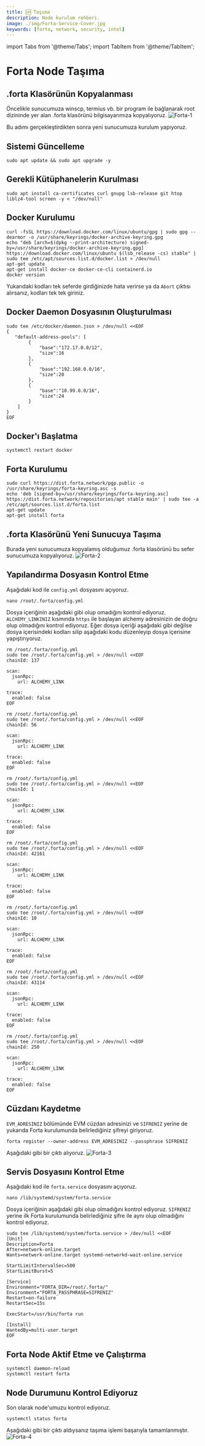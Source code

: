 ```yaml
---
title: 🆙 Taşıma
description: Node kurulum rehberi.
image: ./img/Forta-Service-Cover.jpg
keywords: [forta, network, security, intel]
---
```

import Tabs from '@theme/Tabs';
import TabItem from '@theme/TabItem';

# Forta Node Taşıma

## .forta Klasörünün Kopyalanması
Öncelikle sunucumuza winscp, termius vb. bir program ile bağlanarak root dizininde yer alan .forta klasörünü bilgisayarımıza kopyalıyoruz.
![Forta-1](./img/migrate-1.jpeg)

Bu adımı gerçekleştirdikten sonra yeni sunucumuza kurulum yapıyoruz.

## Sistemi Güncelleme
```shell
sudo apt update && sudo apt upgrade -y
```

## Gerekli Kütüphanelerin Kurulması
```shell
sudo apt install ca-certificates curl gnupg lsb-release git htop liblz4-tool screen -y < "/dev/null"
```
## Docker Kurulumu
```shell
curl -fsSL https://download.docker.com/linux/ubuntu/gpg | sudo gpg --dearmor -o /usr/share/keyrings/docker-archive-keyring.gpg
echo "deb [arch=$(dpkg --print-architecture) signed-by=/usr/share/keyrings/docker-archive-keyring.gpg] https://download.docker.com/linux/ubuntu $(lsb_release -cs) stable" | sudo tee /etc/apt/sources.list.d/docker.list > /dev/null
apt-get update
apt-get install docker-ce docker-ce-cli containerd.io
docker version
```
Yukarıdaki kodları tek seferde girdiğinizde hata verirse ya da `Abort` çıktısı alırsanız, kodları tek tek giriniz.

## Docker Daemon Dosyasının Oluşturulması
```shell
sudo tee /etc/docker/daemon.json > /dev/null <<EOF
{
   "default-address-pools": [
        {
            "base":"172.17.0.0/12",
            "size":16
        },
        {
            "base":"192.168.0.0/16",
            "size":20
        },
        {
            "base":"10.99.0.0/16",
            "size":24
        }
    ]
}
EOF
```

## Docker'ı Başlatma
```shell
systemctl restart docker
```

## Forta Kurulumu

```shell
sudo curl https://dist.forta.network/pgp.public -o /usr/share/keyrings/forta-keyring.asc -s
echo 'deb [signed-by=/usr/share/keyrings/forta-keyring.asc] https://dist.forta.network/repositories/apt stable main' | sudo tee -a /etc/apt/sources.list.d/forta.list
apt-get update
apt-get install forta
```

## .forta Klasörünü Yeni Sunucuya Taşıma
Burada yeni sunucumuza kopyalamış olduğumuz .forta klasörünü bu sefer sunucumuza kopyalıyoruz.
![Forta-2](./img/migrate-2.jpeg)

## Yapılandırma Dosyasın Kontrol Etme
Aşağıdaki kod ile `config.yml` dosyasını açıyoruz.
```shell
nano /root/.forta/config.yml
```
Dosya içeriğinin aşağıdaki gibi olup omadığını kontrol ediyoruz. `ALCHEMY_LINKINIZ` kısmında `https` ile başlayan alchemy adresinizin de doğru olup olmadığını kontrol ediyoruz. Eğer dosya içeriği aşağıdaki gibi değilse dosya içerisindeki kodları silip aşağıdaki kodu düzenleyip dosya içerisine yapıştırıyoruz.

<Tabs>
<TabItem value="Polygon">

```shell
rm /root/.forta/config.yml
sudo tee /root/.forta/config.yml > /dev/null <<EOF
chainId: 137

scan:
  jsonRpc:
    url: ALCHEMY_LINK

trace:
  enabled: false
EOF
```

</TabItem>
<TabItem value="BSC">

```shell
rm /root/.forta/config.yml
sudo tee /root/.forta/config.yml > /dev/null <<EOF
chainId: 56

scan:
  jsonRpc:
    url: ALCHEMY_LINK

trace:
  enabled: false
EOF
```

</TabItem>
<TabItem value="Ethereum">

```shell
rm /root/.forta/config.yml
sudo tee /root/.forta/config.yml > /dev/null <<EOF
chainId: 1

scan:
  jsonRpc:
    url: ALCHEMY_LINK

trace:
  enabled: false
EOF
```

</TabItem>
<TabItem value="Arbitrum">

```shell
rm /root/.forta/config.yml
sudo tee /root/.forta/config.yml > /dev/null <<EOF
chainId: 42161

scan:
  jsonRpc:
    url: ALCHEMY_LINK

trace:
  enabled: false
EOF
```

</TabItem>
<TabItem value="Optimism">

```shell
rm /root/.forta/config.yml
sudo tee /root/.forta/config.yml > /dev/null <<EOF
chainId: 10

scan:
  jsonRpc:
    url: ALCHEMY_LINK

trace:
  enabled: false
EOF
```
</TabItem>
<TabItem value="Avalanche">

```shell
rm /root/.forta/config.yml
sudo tee /root/.forta/config.yml > /dev/null <<EOF
chainId: 43114

scan:
  jsonRpc:
    url: ALCHEMY_LINK

trace:
  enabled: false
EOF
```

</TabItem>

<TabItem value="Fantom">

```shell
rm /root/.forta/config.yml
sudo tee /root/.forta/config.yml > /dev/null <<EOF
chainId: 250

scan:
  jsonRpc:
    url: ALCHEMY_LINK

trace:
  enabled: false
EOF
```

</TabItem>
</Tabs>

## Cüzdanı Kaydetme
`EVM_ADRESINIZ` bölümünde EVM cüzdan adresinizi ve `SIFRENIZ` yerine de yukarıda Forta kurulumunda belirlediğiniz şifreyi giriyoruz.
```shell
forta register --owner-address EVM_ADRESINIZ --passphrase SIFRENIZ
```
Aşağıdaki gibi bir çıktı alıyoruz.
![Forta-3](./img/migrate-3.png)

## Servis Dosyasını Kontrol Etme
Aşağıdaki kod ile `forta.service` dosyasını açıyoruz.
```shell
nano /lib/systemd/system/forta.service
```
Dosya içeriğinin aşağıdaki gibi olup olmadığını kontrol ediyoruz.
`SIFRENIZ` yerine ilk Forta kurulumunda belirlediğiniz şifre ile aynı olup olmadığını kontrol ediyoruz.
```
sudo tee /lib/systemd/system/forta.service > /dev/null <<EOF
[Unit]
Description=Forta
After=network-online.target
Wants=network-online.target systemd-networkd-wait-online.service

StartLimitIntervalSec=500
StartLimitBurst=5

[Service]
Environment="FORTA_DIR=/root/.forta/"
Environment="FORTA_PASSPHRASE=SIFRENIZ"
Restart=on-failure
RestartSec=15s

ExecStart=/usr/bin/forta run

[Install]
WantedBy=multi-user.target
EOF
```

## Forta Node Aktif Etme ve Çalıştırma
```shell
systemctl daemon-reload
systemctl restart forta
```

## Node Durumunu Kontrol Ediyoruz
Son olarak node'umuzu kontrol ediyoruz.
```shell
systemctl status forta
```
Aşağıdaki gibi bir çıktı aldıysanız taşıma işlemi başarıyla tamamlanmıştır.
![Forta-4](./img/migrate-4.png)

